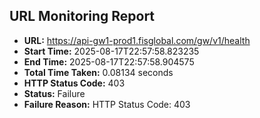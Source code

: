 ## URL Monitoring Report

- **URL:** https://api-gw1-prod1.fisglobal.com/gw/v1/health
- **Start Time:** 2025-08-17T22:57:58.823235
- **End Time:** 2025-08-17T22:57:58.904575
- **Total Time Taken:** 0.08134 seconds
- **HTTP Status Code:** 403
- **Status:** Failure
- **Failure Reason:** HTTP Status Code: 403
